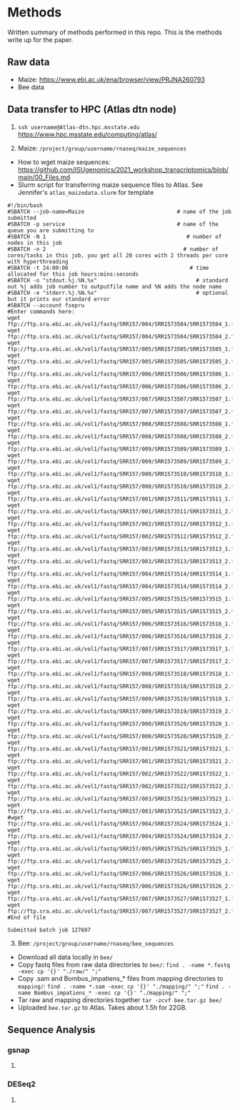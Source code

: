 # Methods

Written summary of methods performed in this repo. This is the methods write up for the paper.

## Raw data
* Maize: https://www.ebi.ac.uk/ena/browser/view/PRJNA260793
* Bee data

## Data transfer to HPC (Atlas dtn node)
1. `ssh username@Atlas-dtn.hpc.msstate.edu`
https://www.hpc.msstate.edu/computing/atlas/

2. Maize: `/project/group/username/rnaseq/maize_sequences`
* How to wget maize sequences: https://github.com/ISUgenomics/2021_workshop_transcriptomics/blob/main/00_Files.md
* Slurm script for transferring maize sequence files to Atlas. See Jennifer's `atlas_maizedata.slurm` for template
```
#!/bin/bash
#SBATCH --job-name=Maize                             # name of the job submitted
#SBATCH -p service                                   # name of the queue you are submitting to
#SBATCH -N 1                                            # number of nodes in this job
#SBATCH -n 2                                           # number of cores/tasks in this job, you get all 20 cores with 2 threads per core with hyperthreading
#SBATCH -t 24:00:00                                      # time allocated for this job hours:mins:seconds
#SBATCH -o "stdout.%j.%N.%x"                               # standard out %j adds job number to outputfile name and %N adds the node name
#SBATCH -e "stderr.%j.%N.%x"                               # optional but it prints our standard error
#SBATCH --account fsepru
#Enter commands here:
wget ftp://ftp.sra.ebi.ac.uk/vol1/fastq/SRR157/004/SRR1573504/SRR1573504_1.fastq.gz
wget ftp://ftp.sra.ebi.ac.uk/vol1/fastq/SRR157/004/SRR1573504/SRR1573504_2.fastq.gz
wget ftp://ftp.sra.ebi.ac.uk/vol1/fastq/SRR157/005/SRR1573505/SRR1573505_1.fastq.gz
wget ftp://ftp.sra.ebi.ac.uk/vol1/fastq/SRR157/005/SRR1573505/SRR1573505_2.fastq.gz
wget ftp://ftp.sra.ebi.ac.uk/vol1/fastq/SRR157/006/SRR1573506/SRR1573506_1.fastq.gz
wget ftp://ftp.sra.ebi.ac.uk/vol1/fastq/SRR157/006/SRR1573506/SRR1573506_2.fastq.gz
wget ftp://ftp.sra.ebi.ac.uk/vol1/fastq/SRR157/007/SRR1573507/SRR1573507_1.fastq.gz
wget ftp://ftp.sra.ebi.ac.uk/vol1/fastq/SRR157/007/SRR1573507/SRR1573507_2.fastq.gz
wget ftp://ftp.sra.ebi.ac.uk/vol1/fastq/SRR157/008/SRR1573508/SRR1573508_1.fastq.gz
wget ftp://ftp.sra.ebi.ac.uk/vol1/fastq/SRR157/008/SRR1573508/SRR1573508_2.fastq.gz
wget ftp://ftp.sra.ebi.ac.uk/vol1/fastq/SRR157/009/SRR1573509/SRR1573509_1.fastq.gz
wget ftp://ftp.sra.ebi.ac.uk/vol1/fastq/SRR157/009/SRR1573509/SRR1573509_2.fastq.gz
wget ftp://ftp.sra.ebi.ac.uk/vol1/fastq/SRR157/000/SRR1573510/SRR1573510_1.fastq.gz
wget ftp://ftp.sra.ebi.ac.uk/vol1/fastq/SRR157/000/SRR1573510/SRR1573510_2.fastq.gz
wget ftp://ftp.sra.ebi.ac.uk/vol1/fastq/SRR157/001/SRR1573511/SRR1573511_1.fastq.gz
wget ftp://ftp.sra.ebi.ac.uk/vol1/fastq/SRR157/001/SRR1573511/SRR1573511_2.fastq.gz
wget ftp://ftp.sra.ebi.ac.uk/vol1/fastq/SRR157/002/SRR1573512/SRR1573512_1.fastq.gz
wget ftp://ftp.sra.ebi.ac.uk/vol1/fastq/SRR157/002/SRR1573512/SRR1573512_2.fastq.gz
wget ftp://ftp.sra.ebi.ac.uk/vol1/fastq/SRR157/003/SRR1573513/SRR1573513_1.fastq.gz
wget ftp://ftp.sra.ebi.ac.uk/vol1/fastq/SRR157/003/SRR1573513/SRR1573513_2.fastq.gz
wget ftp://ftp.sra.ebi.ac.uk/vol1/fastq/SRR157/004/SRR1573514/SRR1573514_1.fastq.gz
wget ftp://ftp.sra.ebi.ac.uk/vol1/fastq/SRR157/004/SRR1573514/SRR1573514_2.fastq.gz
wget ftp://ftp.sra.ebi.ac.uk/vol1/fastq/SRR157/005/SRR1573515/SRR1573515_1.fastq.gz
wget ftp://ftp.sra.ebi.ac.uk/vol1/fastq/SRR157/005/SRR1573515/SRR1573515_2.fastq.gz
wget ftp://ftp.sra.ebi.ac.uk/vol1/fastq/SRR157/006/SRR1573516/SRR1573516_1.fastq.gz
wget ftp://ftp.sra.ebi.ac.uk/vol1/fastq/SRR157/006/SRR1573516/SRR1573516_2.fastq.gz
wget ftp://ftp.sra.ebi.ac.uk/vol1/fastq/SRR157/007/SRR1573517/SRR1573517_1.fastq.gz
wget ftp://ftp.sra.ebi.ac.uk/vol1/fastq/SRR157/007/SRR1573517/SRR1573517_2.fastq.gz
wget ftp://ftp.sra.ebi.ac.uk/vol1/fastq/SRR157/008/SRR1573518/SRR1573518_1.fastq.gz
wget ftp://ftp.sra.ebi.ac.uk/vol1/fastq/SRR157/008/SRR1573518/SRR1573518_2.fastq.gz
wget ftp://ftp.sra.ebi.ac.uk/vol1/fastq/SRR157/009/SRR1573519/SRR1573519_1.fastq.gz
wget ftp://ftp.sra.ebi.ac.uk/vol1/fastq/SRR157/009/SRR1573519/SRR1573519_2.fastq.gz
wget ftp://ftp.sra.ebi.ac.uk/vol1/fastq/SRR157/000/SRR1573520/SRR1573520_1.fastq.gz
wget ftp://ftp.sra.ebi.ac.uk/vol1/fastq/SRR157/000/SRR1573520/SRR1573520_2.fastq.gz
wget ftp://ftp.sra.ebi.ac.uk/vol1/fastq/SRR157/001/SRR1573521/SRR1573521_1.fastq.gz
wget ftp://ftp.sra.ebi.ac.uk/vol1/fastq/SRR157/001/SRR1573521/SRR1573521_2.fastq.gz
wget ftp://ftp.sra.ebi.ac.uk/vol1/fastq/SRR157/002/SRR1573522/SRR1573522_1.fastq.gz
wget ftp://ftp.sra.ebi.ac.uk/vol1/fastq/SRR157/002/SRR1573522/SRR1573522_2.fastq.gz
wget ftp://ftp.sra.ebi.ac.uk/vol1/fastq/SRR157/003/SRR1573523/SRR1573523_1.fastq.gz
wget ftp://ftp.sra.ebi.ac.uk/vol1/fastq/SRR157/003/SRR1573523/SRR1573523_2.fastq.gz
#wget ftp://ftp.sra.ebi.ac.uk/vol1/fastq/SRR157/004/SRR1573524/SRR1573524_1.fastq.gz
wget ftp://ftp.sra.ebi.ac.uk/vol1/fastq/SRR157/004/SRR1573524/SRR1573524_2.fastq.gz
wget ftp://ftp.sra.ebi.ac.uk/vol1/fastq/SRR157/005/SRR1573525/SRR1573525_1.fastq.gz
wget ftp://ftp.sra.ebi.ac.uk/vol1/fastq/SRR157/005/SRR1573525/SRR1573525_2.fastq.gz
wget ftp://ftp.sra.ebi.ac.uk/vol1/fastq/SRR157/006/SRR1573526/SRR1573526_1.fastq.gz
wget ftp://ftp.sra.ebi.ac.uk/vol1/fastq/SRR157/006/SRR1573526/SRR1573526_2.fastq.gz
wget ftp://ftp.sra.ebi.ac.uk/vol1/fastq/SRR157/007/SRR1573527/SRR1573527_1.fastq.gz
wget ftp://ftp.sra.ebi.ac.uk/vol1/fastq/SRR157/007/SRR1573527/SRR1573527_2.fastq.gz
#End of file
```
`Submitted batch job 127697`

3. Bee: `/project/group/username/rnaseq/bee_sequences`
* Download all data locally in `bee/`
* Copy fastq files from raw data directories to `bee/`:
`find . -name *.fastq -exec cp '{}' "./raw/" ";"`
* Copy .sam and Bombus_impatiens_* files from mapping directories to `mapping/`:
`find . -name *.sam -exec cp '{}' "./mapping/" ";"`
`find . -name Bombus_impatiens_* -exec cp '{}' "./mapping/" ";"`
* Tar raw and mapping directories together
`tar -zcvf bee.tar.gz bee/`
* Uploaded `bee.tar.gz` to Atlas. Takes about 1.5h for 22GB.

## Sequence Analysis

### gsnap
1.

### DESeq2
1.
